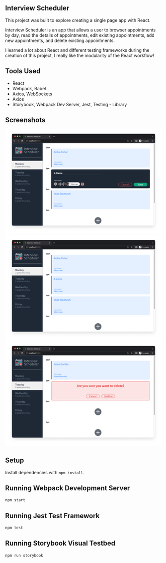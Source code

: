 ## Interview Scheduler
This project was built to explore creating a single page app with React.

Interview Scheduler is an app that allows a user to browser appointments by day, read the details of appointments, edit existing appointments, add new appointments, and delete existing appointments.

I learned a lot about React and different testing frameworks during the creation of this project, I really like the modularity of the React workflow!

## Tools Used
- React
- Webpack, Babel
- Axios, WebSockets
- Axios
- Storybook, Webpack Dev Server, Jest, Testing - Library

## Screenshots
![add-appointment](https://github.com/paige-clark/scheduler/blob/master/docs/add-appointment.png?raw=true)
![updated-spots](https://github.com/paige-clark/scheduler/blob/master/docs/updated-spots.png?raw=true)
![delete-appointment](https://github.com/paige-clark/scheduler/blob/master/docs/delete-appointment.png?raw=true)

## Setup

Install dependencies with `npm install`.

## Running Webpack Development Server

```sh
npm start
```

## Running Jest Test Framework

```sh
npm test
```

## Running Storybook Visual Testbed

```sh
npm run storybook
```
